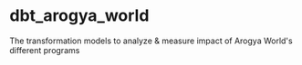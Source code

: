 # dbt_arogya_world
The transformation models to analyze &amp; measure impact of Arogya World's different programs